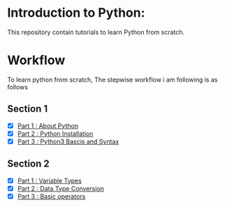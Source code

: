 # Introduction to Python:

This repository contain tutorials to learn Python from scratch.

# Workflow
To learn python from scratch, The stepwise workflow i am following is as follows

## Section 1
- [x] [Part 1 : About Python](doc/python_intro.md)
- [x] [Part 2 : Python Installation](doc/python_install.md)
- [x] [Part 3 : Python3 Bascis and Syntax](doc/run_python.md)

## Section 2
- [x] [Part 1 : Variable Types](doc/variable_type.md)
- [x] [Part 2 : Data Type Conversion](doc/datatype_conersion.md)
- [x] [Part 3 : Basic operators](doc/operators.md)
